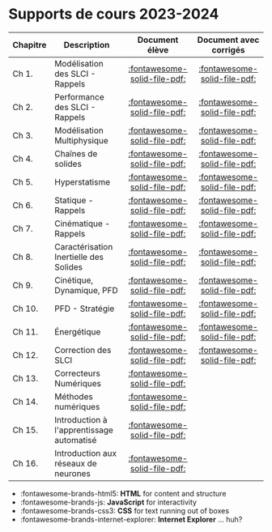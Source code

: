 
# Supports de cours 2023-2024

| Chapitre | Description | Document élève | Document avec corrigés |
| -------- | ----------- | :-------------: | :--------------------: |
| Ch 1.  | Modélisation des SLCI - Rappels | [:fontawesome-solid-file-pdf:](https://github.com/xpessoles/2023_2024_Enseignements/blob/main/PSI_Etoile/01_Revisions_ModelisationSystemes/01_Revisions_ModelisationSystemes.pdf) | [:fontawesome-solid-file-pdf:](https://github.com/xpessoles/2023_2024_Enseignements/blob/main/PSI_Etoile/01_Revisions_ModelisationSystemes/01_Revisions_ModelisationSystemes_Eleve.pdf)
| Ch 2.  | Performance des SLCI - Rappels | [:fontawesome-solid-file-pdf:](https://github.com/xpessoles/2023_2024_Enseignements/blob/main/PSI_Etoile/02_PerformancesSystemes/02_PerformancesSLCI.pdf) | [:fontawesome-solid-file-pdf:](https://github.com/xpessoles/2023_2024_Enseignements/blob/main/PSI_Etoile/02_PerformancesSystemes/02_PerformancesSLCI_COR.pdf)
| Ch 3.  | Modélisation Multiphysique | [:fontawesome-solid-file-pdf:](https://github.com/xpessoles/2023_2024_Enseignements/blob/main/PSI_Etoile/03_ModelisationMultiphysique/03_ModelisationMultiphysique.pdf) | [:fontawesome-solid-file-pdf:](https://github.com/xpessoles/2023_2024_Enseignements/blob/main/PSI_Etoile/03_ModelisationMultiphysique/03_ModelisationMultiphysique_Corrige.pdf)
| Ch 4.  | Chaînes de solides | [:fontawesome-solid-file-pdf:](https://github.com/xpessoles/2023_2024_Enseignements/blob/main/PSI_Etoile/04_ChS/04_ChaineDeSolides.pdf) | [:fontawesome-solid-file-pdf:](https://github.com/xpessoles/2023_2024_Enseignements/blob/main/PSI_Etoile/04_ChS/04_ChaineDeSolides_Corrige.pdf)
| Ch 5.  | Hyperstatisme | [:fontawesome-solid-file-pdf:](https://github.com/xpessoles/2023_2024_Enseignements/blob/main/PSI_Etoile/01_Revisions_ModelisationSystemes/01_Revisions_ModelisationSystemes.pdf) | [:fontawesome-solid-file-pdf:](https://github.com/xpessoles/2023_2024_Enseignements/blob/main/PSI_Etoile/01_Revisions_ModelisationSystemes/01_Revisions_ModelisationSystemes_Eleve.pdf)
| Ch 6.  | Statique - Rappels | [:fontawesome-solid-file-pdf:](https://github.com/xpessoles/2023_2024_Enseignements/blob/main/PSI_Etoile/06_Statique/06_Statique.pdf) | [:fontawesome-solid-file-pdf:](https://github.com/xpessoles/2023_2024_Enseignements/blob/main/PSI_Etoile/06_Statique/06_Statique_Corrige.pdf)
| Ch 7.  | Cinématique - Rappels | [:fontawesome-solid-file-pdf:](https://github.com/xpessoles/2023_2024_Enseignements/blob/main/PSI_Etoile/07_Cinematique/07_Cinematique.pdf) | [:fontawesome-solid-file-pdf:](https://github.com/xpessoles/2023_2024_Enseignements/blob/main/PSI_Etoile/07_Cinematique/07_Cinematique_Corrige.pdf)
| Ch 8.  | Caractérisation Inertielle des Solides | [:fontawesome-solid-file-pdf:](https://github.com/xpessoles/2023_2024_Enseignements/blob/main/PSI_Etoile/08_Inertie/08_Inertie.pdf) | [:fontawesome-solid-file-pdf:](https://github.com/xpessoles/2023_2024_Enseignements/blob/main/PSI_Etoile/08_Inertie/08_Inertie_Corrige.pdf)
| Ch 9.  | Cinétique, Dynamique, PFD | [:fontawesome-solid-file-pdf:](https://github.com/xpessoles/2023_2024_Enseignements/blob/main/PSI_Etoile/09_PFD/09_Cinetique.pdf) | [:fontawesome-solid-file-pdf:](https://github.com/xpessoles/2023_2024_Enseignements/blob/main/PSI_Etoile/09_PFD/09_Cinetique_Corrige.pdf)
| Ch 10. | PFD - Stratégie | [:fontawesome-solid-file-pdf:](https://github.com/xpessoles/2023_2024_Enseignements/blob/main/PSI_Etoile/10_PFD_Strategie/10_PFD_Strategie.pdf) | [:fontawesome-solid-file-pdf:](https://github.com/xpessoles/2023_2024_Enseignements/blob/main/PSI_Etoile/10_PFD_Strategie/10_PFD_Strategie_corr.pdf)
| Ch 11. | Énergétique | [:fontawesome-solid-file-pdf:](https://github.com/xpessoles/2023_2024_Enseignements/blob/main/PSI_Etoile/11_Energetique/11_Energetique.pdf) | [:fontawesome-solid-file-pdf:](https://github.com/xpessoles/2023_2024_Enseignements/blob/main/PSI_Etoile/11_Energetique/11_Energetique_Corrige.pdf)
| Ch 12. | Correction des SLCI | [:fontawesome-solid-file-pdf:](https://github.com/xpessoles/2023_2024_Enseignements/blob/main/PSI_Etoile/12_CorrectionSLCI/12_CorrectionSLCI.pdf) | [:fontawesome-solid-file-pdf:](https://github.com/xpessoles/2023_2024_Enseignements/blob/main/PSI_Etoile/12_CorrectionSLCI/12_CorrectionSLCI_Corrige.pdf)
| Ch 13. | Correcteurs Numériques | [:fontawesome-solid-file-pdf:](https://github.com/xpessoles/2023_2024_Enseignements/blob/main/PSI_Etoile/13_CorrecteursNumeriques/13_CorrecteursNumeriques.pdf) 
| Ch 14. | Méthodes numériques | [:fontawesome-solid-file-pdf:](https://github.com/xpessoles/2023_2024_Enseignements/blob/main/PSI_Etoile/14_MethodesNumeriques/14_MethodesNumeriques.pdf) 
| Ch 15. | Introduction à l'apprentissage automatisé | [:fontawesome-solid-file-pdf:](https://github.com/xpessoles/2023_2024_Enseignements/blob/main/PSI_Etoile/15_IntroductionIA/15_IntroductionIA.pdf) 
| Ch 16. | Introduction aux réseaux de neurones | [:fontawesome-solid-file-pdf:](https://github.com/xpessoles/2023_2024_Enseignements/blob/main/PSI_Etoile/16_IntroductionRN/16_IntroductionRN.pdf) 



<div class="grid cards" markdown>

- :fontawesome-brands-html5: __HTML__ for content and structure
- :fontawesome-brands-js: __JavaScript__ for interactivity
- :fontawesome-brands-css3: __CSS__ for text running out of boxes
- :fontawesome-brands-internet-explorer: __Internet Explorer__ ... huh?

</div>
